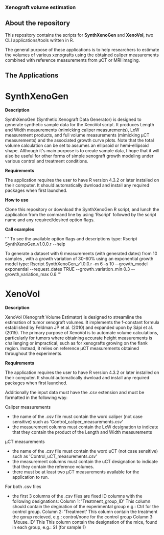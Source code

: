 ### Xenograft volume estimation

## About the repository

This repository contains the scripts for **SynthXenoGen** and **XenoVol**, two CLI applications/tools written in R.

The general purpose of these applications is to help researchers to estimate the volumes of various xenografts using the obtained caliper measurements
combined with reference measurements from µCT or MRI imaging.


## The Applications

# SynthXenoGen

**Description**

SynthXenoGen (Synthetic Xenograft Data Generator) is designed to generate synthetic sample data for the XenoVol script.
It produces Length and Width measurements (mimicking caliper measurements), LxW measurement products, and full volume measurements (mimicking µCT measurements)
and the associated growth curve plots. Note that the total volume calculation can be set to assumes an ellipsoid or hemi-ellipsoid shape.
Although it's main purpose is to create sample data, I hope  that it will also be useful for other forms of simple xenograft growth modeling under various control and treatment conditions.

**Requirements**

The application requires the user to have R version 4.3.2 or later installed on their computer.
It should automatically dwnload and install any required packages when first launched.

**How to use**

Clone this repository or download the SynthXenoGen R script, and lunch the application from the command line by using 'Rscript' followed by the script name and any required/desired option flags.

**Call examples**

'''
To see the available option flags and descriptions type:
Rscript SynthXenoGen_v1.0.0.r --help

To generate a dataset with 6 measurements (with generated dates) from 10 samples , with a growth variation of 30-60% using an exponential growth model type:
Rscript SynthXenoGen_v1.0.0.r -m 6 -s 10 --growth_model exponential  --request_dates TRUE --growth_variation_min 0.3 --growth_variation_max 0.6
'''

# XenoVol

**Description**

XenoVol (Xenograft Volume Estimator) is designed to streamline the estimation of tumor xenograft volumes.
It implements the f-constant formula established by Feldman JP et al. (2010) and expanded upon by Sápi et al. (2015).
The primary purpose of XenoVol is to automate volume calculations, particularly for tumors where obtaining accurate height measurements is challenging or impractical,
such as for xenografts growing on the flank region. Instead, it relies on reference µCT measurements obtained throughout the experiments.

**Requirements**

The application requires the user to have R version 4.3.2 or later installed on their computer.
It should automatically dwnload and install any required packages when first launched.

Additionally the input data must have the .csv extension and must be formatted in the following way:

Caliper measurements
- the name of the .csv file must contain the word caliper (not case sensitive) such as 'Control_caliper_measurements.csv'
- the measurement columns must contain the LxW designation to indicate that they contain the product of the Length and Width measurements

µCT measurements
- the name of the .csv file must contain the word uCT (not case sensitive) such as 'Control_uCT_measurements.csv'
- the measurement columns must contain the uCT designation to indicate that they contain the reference volumes.
- there must be at least two µCT measurements available for the application to run.

For both .csv files
- the first 3 columns of the .csv files are fixed ID columns with the following designations:
  Column 1: 'Treatment_group_ID'
    This column should contain the degination of the experimental group e.g.: Ctrl for the control group.
  Column 2: 'Treatment'
    This column contain the treatment the gorup recieved, e.g.: control/none for the control group
  Column 3: 'Mouse_ID'
    This This column contain the designation of the mice, found in each group, e.g.: S1 (for sample 1)






